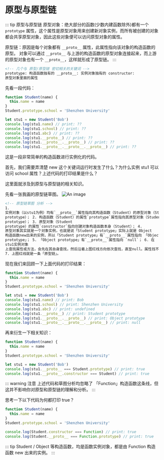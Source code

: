 # 原型与原型链

::: tip 原型与原型链
原型对象：绝⼤部分的函数(少数内建函数除外)都有⼀个 `prototype` 属性，这个属性是原型对象⽤来创建新对象实例，⽽所有被创建的对象都会共享原型对象，因此这些对象便可以访问原型对象的属性。

原型链：原因是每个对象都有 `__proto__` 属性，此属性指向该对象的构造函数的原型。
对象可以通过 `__proto__` 与上游的构造函数的原型对象连接起来，⽽上游的原型对象也有⼀个 `__proto__`，这样就形成了原型链。
:::

```html
<!-- 几个与 原型/原型链 密切相关的关键词 -->
prototype: 构造函数独有的 __proto__: 实例对象独有的 constructor:
原型对象里面的属性
```

先看一段代码：

```js
function Student(name) {
  this.name = name
}
Student.prototype.school = 'Shenzhen University'

let stu1 = new Student('Bob')
console.log(stu1.name) // print: ??
console.log(stu1.school) // print: ??
console.log(stu1.abc) // print: ??
console.log(stu1.__proto__) // print: ??
console.log(stu1.__proto__.__proto__) // print: ??
console.log(stu1.__proto__.__proto__.__proto__) // print: ??
```

这是一段非常简单的构造函数进行实例化的代码。

首先，我们需要弄清楚 new 这个关键词运行时发生了什么？为什么实例 stu1 可以访问 school 属性？上述代码的打印结果是什么？

这里面就涉及到原型与原型链的相关知识。

先看一张我画的原型链草图。
![An image](/images/prev/prototype.png)

```html
<!-- 原型链草图 分析 -->
1.
实例对象（以stu1为例）均有`__proto__`属性指向其构造函数（Student）的原型对象（Student
prototype）； 2. 构造函数（Student）的属性`prototype`属性指向其原型对象（Student
prototype）； 3. 原型对象（Student
prototype）的属性`constructor`指向创建对象构造函数本身（Student）； 4.
原型对象其实就是一个对象实例，也就是说「Student prototype」实际上就是 Object
构造函数new出来的实例，所以「Student prototype」有`__proto__`属性指向 「Object
prototype」； 5. 「Object prototype」有`__proto__`属性指向 `null`； 6. 在
stu1实例对象
上查找属性或方法，会先在其自身查找，然后沿着上图红线方向依次查找，直至null。属性找不到会返回`undefined`，方法找不到会提示报错；
7. 上图红线就是一条「原型链」。
```

现在我们来回顾一下上面代码的打印结果：

```js
function Student(name) {
  this.name = name
}
Student.prototype.school = 'Shenzhen University'

let stu1 = new Student('Bob')
console.log(stu1.name) // print: Bob
console.log(stu1.school) // print: Shenzhen University
console.log(stu1.abc) // print: undefined
console.log(stu1.__proto__) // print: Student prototype
console.log(stu1.__proto__.__proto__) // print: Object prototype
console.log(stu1.__proto__.__proto__.__proto__) // print: null
```

再来衍生一下相关知识：

```js
function Student(name) {
  this.name = name
}
Student.prototype.school = 'Shenzhen University'

let stu1 = new Student('Bob')
console.log(stu1.__proto__ === Student.prototype) // print: true
console.log(stu1.__proto__.constructor === Student) // print: true
```

::: warning 注意
上述代码和草图分析均忽略了 「Function」构造函数这条线，但这并不影响你对原型和原型链的理解和分析。
:::

思考一下以下代码为何都打印 true？

```js
function Student(name) {
  this.name = name
}
Student.prototype.school = 'Shenzhen University'

console.log(Student.constructor === Function) // print: true
console.log(Student.__proto__ === Function.prototype) // print: true
```

::: tip
Student / Object 等构造函数，均是函数实例对象，都是由 Function 构造函数 new 出来的实例。
:::
